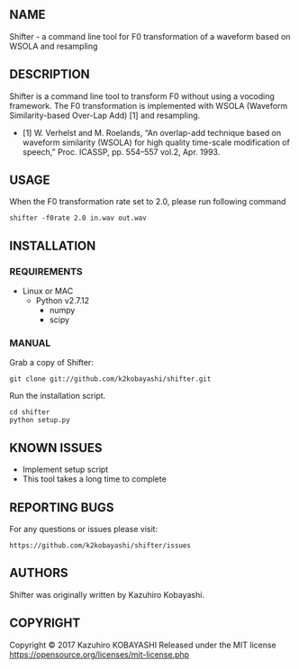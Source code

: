 NAME
----

Shifter - a command line tool for F0 transformation of a waveform based on WSOLA and resampling

DESCRIPTION
-----------

Shifter is a command line tool to transform F0 without using a vocoding framework.
The F0 transformation is implemented with WSOLA (Waveform Similarity-based Over-Lap Add) [1] and resampling.

-  [1] W. Verhelst and M. Roelands, “An overlap-add technique based on waveform similarity (WSOLA) for
  high quality time-scale modification of speech,” Proc. ICASSP, pp. 554–557 vol.2, Apr. 1993.

USAGE
-----

When the F0 transformation rate set to 2.0, please run following command

    shifter -f0rate 2.0 in.wav out.wav
INSTALLATION
------------

### REQUIREMENTS

- Linux or MAC
  - Python v2.7.12
      - numpy
      - scipy


### MANUAL

Grab a copy of Shifter:

    git clone git://github.com/k2kobayashi/shifter.git

Run the installation script.

    cd shifter
    python setup.py

KNOWN ISSUES
------------

- Implement setup script
- This tool takes a long time to complete


REPORTING BUGS
--------------

For any questions or issues please visit:

    https://github.com/k2kobayashi/shifter/issues

AUTHORS
-------

Shifter was originally written by Kazuhiro Kobayashi.

COPYRIGHT
---------

Copyright © 2017 Kazuhiro KOBAYASHI
Released under the MIT license
https://opensource.org/licenses/mit-license.php
